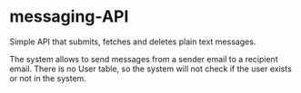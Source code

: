 # messaging-API
 Simple API that submits, fetches and deletes plain text messages.

The system allows to send messages from a sender email to a recipient email. There is no User table, so the system will not check if the user exists or not in the system.
